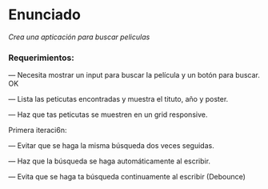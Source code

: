 # Enunciado

_Crea una apticación para buscar peliculas_

### Requerimientos:

— Necesita mostrar un input para buscar Ia película y un botón para buscar. OK

— Lista las peticutas encontradas y muestra el tituto, año y poster.

— Haz que tas peticutas se muestren en un grid responsive.

Primera iteraci6n:

— Evitar que se haga la misma búsqueda dos veces seguidas.

— Haz que la búsqueda se haga automáticamente al escribir.

— Evita que se haga ta búsqueda continuamente al escribir (Debounce)

